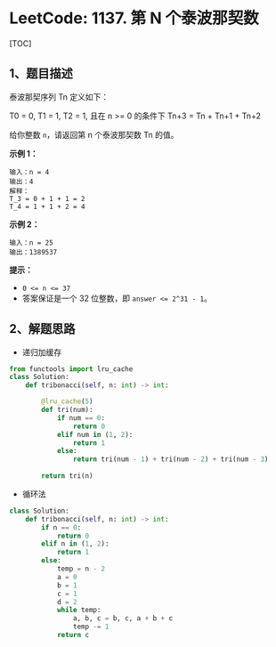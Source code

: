 # LeetCode: 1137. 第 N 个泰波那契数

[TOC]

## 1、题目描述

泰波那契序列 Tn 定义如下： 

T0 = 0, T1 = 1, T2 = 1, 且在 n >= 0 的条件下 Tn+3 = Tn + Tn+1 + Tn+2

给你整数 `n`，请返回第 n 个泰波那契数 Tn 的值。

 

**示例 1：**

```
输入：n = 4
输出：4
解释：
T_3 = 0 + 1 + 1 = 2
T_4 = 1 + 1 + 2 = 4
```

**示例 2：**

```
输入：n = 25
输出：1389537
```

 

**提示：**

- `0 <= n <= 37`
- 答案保证是一个 32 位整数，即 `answer <= 2^31 - 1`。



## 2、解题思路

- 递归加缓存

```python
from functools import lru_cache
class Solution:
    def tribonacci(self, n: int) -> int:

        @lru_cache(5)
        def tri(num):
            if num == 0:
                return 0
            elif num in (1, 2):
                return 1
            else:
                return tri(num - 1) + tri(num - 2) + tri(num - 3)
        
        return tri(n)
```

- 循环法

```python
class Solution:
    def tribonacci(self, n: int) -> int:
        if n == 0:
            return 0
        elif n in (1, 2):
            return 1
        else:
            temp = n - 2
            a = 0
            b = 1
            c = 1
            d = 2
            while temp:
                a, b, c = b, c, a + b + c
                temp -= 1
            return c
```


